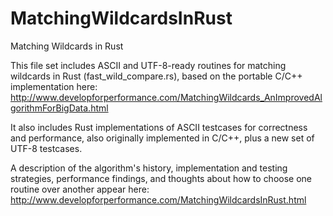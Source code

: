 # MatchingWildcardsInRust
Matching Wildcards in Rust

This file set includes ASCII and UTF-8-ready routines for matching wildcards in Rust (fast_wild_compare.rs), based on the portable C/C++ implementation here: http://www.developforperformance.com/MatchingWildcards_AnImprovedAlgorithmForBigData.html

It also includes Rust implementations of ASCII testcases for correctness and performance, also originally implemented in C/C++, plus a new set of UTF-8 testcases.

A description of the algorithm's history, implementation and testing strategies, performance findings, and thoughts about how to choose one routine over another appear here: http://www.developforperformance.com/MatchingWildcardsInRust.html
